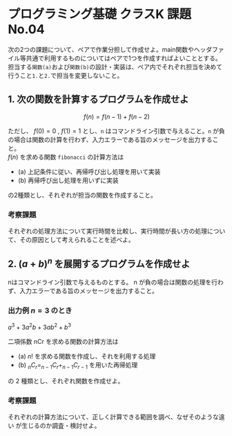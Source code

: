 # プログラミング基礎 クラスK 課題No.04

次の2つの課題について、ペアで作業分担して作成せよ。main関数やヘッダファイル等共通で利用するものについてはペアで1つを作成すればよいこととする。担当する`関数(a)`および`関数(b)`の設計・実装は、ペア内でそれぞれ担当を決めて行うこと`1.`と`2.`で担当を変更しないこと。

## 1. 次の関数を計算するプログラムを作成せよ

$$f(n) = f(n - 1) + f(n - 2)$$

ただし、 $f(0) = 0$ , $f(1) = 1$ とし、`n` はコマンドライン引数で与えること。`n` が負の場合は関数の計算を行わず、入力エラーである旨のメッセージを出力すること。  
$f (n)$ を求める関数 `fibonacci` の計算方法は

- (a) 上記条件に従い、再帰呼び出し処理を用いて実装
- (b) 再帰呼び出し処理を用いずに実装

の2種類とし、それぞれが担当の関数を作成すること。

### 考察課題

それぞれの処理方法について実行時間を比較し、実行時間が長い方の処理について、その原因として考えられることを述べよ。

## 2. $(a+b)^{n}$ を展開するプログラムを作成せよ

nはコマンドライン引数で与えるものとする。 n が負の場合は関数の処理を行わず、入力エラーである旨のメッセージを出力すること。

### 出力例 $n = 3$ のとき

$a^3 + 3a^2b + 3ab^2 + b^3$

二項係数 nCr を求める関数の計算方法は

- (a) $n!$ を求める関数を作成し、それを利用する処理
- (b) $_n C_r = _{n-1} C _{r} + _{n - 1} C _{r-1}$ を用いた再帰処理

の 2 種類とし、それぞれ関数を作成せよ。

### 考察課題

それぞれの計算方法について、正しく計算できる範囲を調べ、なぜそのような違い
が生じるのか調査・検討せよ。
